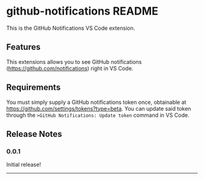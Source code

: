 # github-notifications README

This is the GitHub Notifications VS Code extension.

## Features

This extensions allows you to see GitHub notifications (https://github.com/notifications) right in VS Code.

## Requirements

You must simply supply a GitHub notifications token once, obtainable at https://github.com/settings/tokens?type=beta.
You can update said token through the `>GitHub Notifications: Update token` command in VS Code.

## Release Notes

### 0.0.1

Initial release!

---
